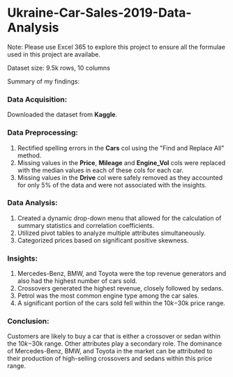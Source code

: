 # Ukraine-Car-Sales-2019-Data-Analysis

Note: Please use Excel 365 to explore this project to ensure all the formulae used in this project are availabe.

Dataset size: 9.5k rows, 10 columns

Summary of my findings:

### Data Acquisition:
Downloaded the dataset from **Kaggle**.

### Data Preprocessing:
1) Rectified spelling errors in the **Cars** col using the "Find and Replace All" method.
2) Missing values in the **Price**, **Mileage** and **Engine_Vol** cols were replaced with the median values in each of these cols for each car.
3) Missing values in the **Drive** col were safely removed as they accounted for only 5% of the data and were not associated with the insights.

### Data Analysis:
1) Created a dynamic drop-down menu that allowed for the calculation of summary statistics and correlation coefficients.
2) Utilized pivot tables to analyze multiple attributes simultaneously.
3) Categorized prices based on significant positive skewness.

### Insights:
1) Mercedes-Benz, BMW, and Toyota were the top revenue generators and also had the highest number of cars sold.
2) Crossovers generated the highest revenue, closely followed by sedans.
3) Petrol was the most common engine type among the car sales.
4) A significant portion of the cars sold fell within the $10k-$30k price range.

### Conclusion:
Customers are likely to buy a car that is either a crossover or sedan within the $10k-$30k range. Other attributes play a secondary role. The dominance of Mercedes-Benz, BMW, and Toyota in the market can be attributed to their production of high-selling crossovers and sedans within this price range.
